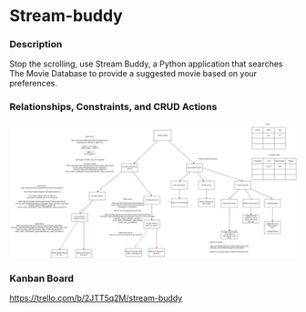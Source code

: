 # Stream-buddy

### Description
Stop the scrolling, use Stream Buddy, a Python application that searches The Movie Database to provide a suggested movie based on your preferences.

### Relationships, Constraints, and CRUD Actions

![Draw Io](app.png)

### Kanban Board
https://trello.com/b/2JTT5q2M/stream-buddy